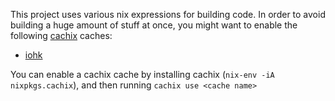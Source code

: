 This project uses various nix expressions for building code. In order to avoid building a huge amount of stuff at once, you might want to enable the following [cachix](https://cachix.org/) caches:

- [iohk](https://iohk.cachix.org)

You can enable a cachix cache by installing cachix (`nix-env -iA nixpkgs.cachix`), and then running `cachix use <cache name>`
